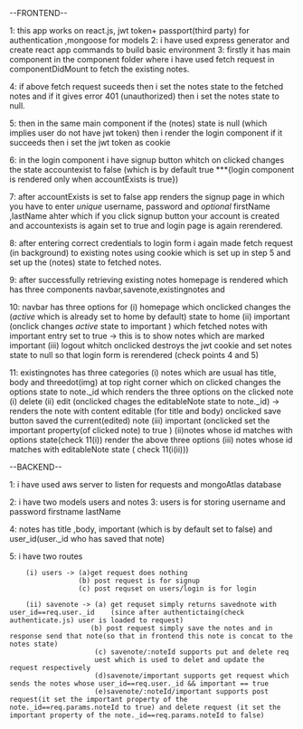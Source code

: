 
--FRONTEND--

1: this app works on react.js, jwt token+ passport(third party) for authentication ,mongoose for models 
2: i have used express generator and create react app commands to build basic environment
3: firstly it has main component in the component folder where i have used fetch request in componentDidMount to fetch the existing notes.

4: if above fetch request suceeds then i set the notes state to the fetched notes and if it gives error 401 (unauthorized) then i set the notes state to null.

5: then in the same main component if the (notes) state is null (which implies user do not have jwt token) then i render the login component if it succeeds then i set the jwt token as cookie 

6: in the login component i have signup button whitch on clicked changes the state accountexist to false (which is by default true ***{login component is rendered only when accountExists is true})

7: after accountExists is set to false app renders the signup page in which you have to enter *unique* username, password and *optional* firstName ,lastName ahter which if you click signup button your account is created and accountexists is again set to true and login page is again rerendered.

8: after entering correct credentials to login form i again made fetch request (in background) to existing notes using cookie which is set up in step 5 and set up the (notes) state to fetched notes.

9: after successfully retrieving existing notes homepage is rendered which has three components navbar,savenote,existingnotes and

10: navbar has three options for
        (i) homepage which onclicked changes the (*active* which is already set to home by default) state to home 
        (ii) important (onclick changes *active* state to important ) which fetched notes with important entry set to true -> this is to show notes which are marked important
        (iii) logout whitch onclicked destroys the jwt cookie and set notes state to null so that login form is rerendered (check points 4 and 5)

11: existingnotes has three categories 
        (i) notes which are usual has title, body and threedot(img) at top right corner which on clicked changes the options state to note._id which renders the three options on the clicked note 
                (i) delete
                (ii) edit (onclicked chages the editableNote state to note._id) -> renders the note with content editable (for title and body) onclicked save button saved the current(edited) note
                (iii) important (onclicked set the important property(of clicked note) to true )
        (ii)notes whose id matches with options state(check 11(i)) render the above three options
        (iii) notes whose id matches with editableNote state ( check 11(i(ii)))


--BACKEND--

1: i have used aws server to listen for requests and mongoAtlas database 

2: i have two models users and notes 
3: users is for storing username and password firstname lastName

4: notes has title ,body, important (which is by default set to false) and user_id(user._id who has saved that note)

5: i have two routes

        (i) users -> (a)get request does nothing
                     (b) post request is for signup
                     (c) post requset on users/login is for login

        (ii) savenote -> (a) get requset simply returns savednote with user_id==req.user._id    (since after authentictaing(check authenticate.js) user is loaded to request)
                        (b) post request simply save the notes and in response send that note(so that in frontend this note is concat to the notes state)
                         (c) savenote/:noteId supports put and delete req
                         uest which is used to delet and update the request respectively
                         (d)savenote/important supports get request which sends the notes whose user_id==req.user._id && important == true
                         (e)savenote/:noteId/important supports post request(it set the important property of the note._id==req.params.noteId to true) and delete request (it set the important property of the note._id==req.params.noteId to false)


